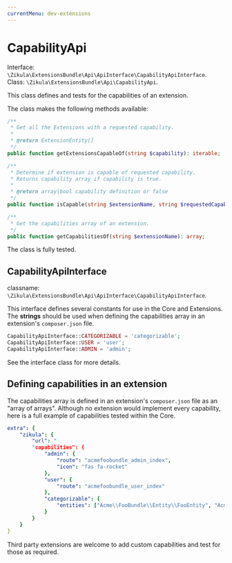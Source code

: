 ```yaml
---
currentMenu: dev-extensions
---
```

# CapabilityApi

Interface: `\Zikula\ExtensionsBundle\Api\ApiInterface\CapabilityApiInterface`.  
Class: `\Zikula\ExtensionsBundle\Api\CapabilityApi`.

This class defines and tests for the capabilities of an extension.

The class makes the following methods available:

```php
/**
 * Get all the Extensions with a requested capability.
 *
 * @return ExtensionEntity[]
 */
public function getExtensionsCapableOf(string $capability): iterable;

/**
 * Determine if extension is capable of requested capability.
 * Returns capability array if capability is true.
 *
 * @return array|bool capability definition or false
 */
public function isCapable(string $extensionName, string $requestedCapability);

/**
 * Get the capabilities array of an extension.
 */
public function getCapabilitiesOf(string $extensionName): array;
```

The class is fully tested.

## CapabilityApiInterface

classname: `\Zikula\ExtensionsBundle\Api\ApiInterface\CapabilityApiInterface`.

This interface defines several constants for use in the Core and Extensions. The **strings** should be used
when defining the capabilities array in an extension's `composer.json` file.

```php
CapabilityApiInterface::CATEGORIZABLE = 'categorizable';
CapabilityApiInterface::USER = 'user';
CapabilityApiInterface::ADMIN = 'admin';
```

See the interface class for more details.

## Defining capabilities in an extension

The capabilities array is defined in an extension's `composer.json` file as an "array of arrays".
Although no extension would implement every capability, here is a full example of capabilities tested within the Core.

```yaml
extra": {
    "zikula": {
        "url": "
        "capabilities": {
            "admin": {
                "route": "acmefoobundle_admin_index",
                "icon": "fas fa-rocket"
            },
            "user": {
                "route": "acmefoobundle_user_index"
            },
            "categorizable": {
                "entities": ["Acme\\FooBundle\\Entity\\FooEntity", "Acme\\FooBundle\\Entity\\BarEntity"]
            }
        }
    }
}
```

Third party extensions are welcome to add custom capabilities and test for those as required.
